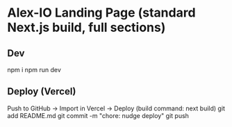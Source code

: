 # Alex-IO Landing Page (standard Next.js build, full sections)

## Dev
npm i
npm run dev

## Deploy (Vercel)
Push to GitHub → Import in Vercel → Deploy (build command: next build)
g i t   a d d   R E A D M E . m d  
 g i t   c o m m i t   - m   " c h o r e :   n u d g e   d e p l o y "  
 g i t   p u s h  
 